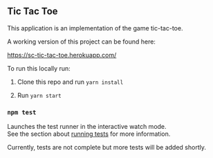 ## Tic Tac Toe

This application is an implementation of the game tic-tac-toe. 

A working version of this project can be found here:

https://sc-tic-tac-toe.herokuapp.com/

To run this locally run: 

1. Clone this repo and run `yarn install`

2. Run `yarn start` 

### `npm test`

Launches the test runner in the interactive watch mode.<br>
See the section about [running tests](https://facebook.github.io/create-react-app/docs/running-tests) for more information.

Currently, tests are not complete but more tests will be added shortly.